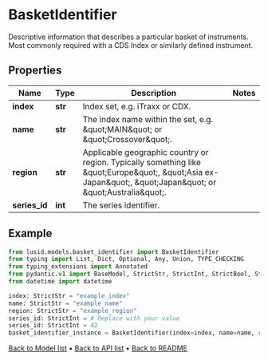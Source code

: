 # BasketIdentifier

Descriptive information that describes a particular basket of instruments. Most commonly required with a CDS Index or similarly defined instrument.
## Properties
Name | Type | Description | Notes
------------ | ------------- | ------------- | -------------
**index** | **str** | Index set, e.g. iTraxx or CDX. | 
**name** | **str** | The index name within the set, e.g. \&quot;MAIN\&quot; or \&quot;Crossover\&quot;. | 
**region** | **str** | Applicable geographic country or region. Typically something like \&quot;Europe\&quot;, \&quot;Asia ex-Japan\&quot;, \&quot;Japan\&quot; or \&quot;Australia\&quot;. | 
**series_id** | **int** | The series identifier. | 
## Example

```python
from lusid.models.basket_identifier import BasketIdentifier
from typing import List, Dict, Optional, Any, Union, TYPE_CHECKING
from typing_extensions import Annotated
from pydantic.v1 import BaseModel, StrictStr, StrictInt, StrictBool, StrictFloat, StrictBytes, Field, validator, ValidationError, conlist, constr
from datetime import datetime

index: StrictStr = "example_index"
name: StrictStr = "example_name"
region: StrictStr = "example_region"
series_id: StrictInt = # Replace with your value
series_id: StrictInt = 42
basket_identifier_instance = BasketIdentifier(index=index, name=name, region=region, series_id=series_id)

```

[Back to Model list](../README.md#documentation-for-models) &#8226; [Back to API list](../README.md#documentation-for-api-endpoints) &#8226; [Back to README](../README.md)

